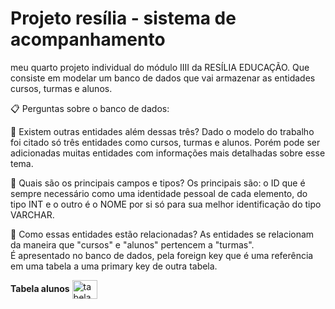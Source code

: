 # Projeto resília - sistema de acompanhamento 
meu quarto projeto individual do módulo  IIII da RESÍLIA EDUCAÇÃO. 
Que consiste em modelar um banco de dados que vai armazenar as entidades cursos, turmas e alunos.


📋 Perguntas sobre o banco de dados:

📌 Existem outras entidades além dessas três?
 Dado o modelo do trabalho foi citado só três entidades como cursos, turmas e alunos. 
 Porém pode ser adicionadas muitas entidades com informações mais detalhadas sobre esse tema. 
 
 
📌 Quais são os principais campos e tipos?
 Os principais são: o ID que é sempre necessário como uma identidade pessoal de cada elemento, 
 do tipo INT e o outro é o NOME por si só para sua melhor identificação do tipo VARCHAR. 
 
 
📌 Como essas entidades estão relacionadas?
 As entidades se relacionam da maneira que "cursos" e "alunos" pertencem a "turmas".  
 É  apresentado no banco de dados, pela foreign key que é uma referência em uma tabela a uma primary key de outra tabela. 
 
 
 **Tabela alunos**
 <img align="center" alt="tabela_alunos" height="30" width="40" src="https://user-images.githubusercontent.com/112405368/217655490-7b03e6a1-22b6-4c14-a11e-1c3671bff82a.png)">
